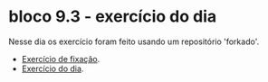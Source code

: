 # bloco 9.3 - exercício do dia
  Nesse dia os exercício foram feito usando um repositório 'forkado'.
  
   - [Exercício de fixação](https://github.com/Talisson-Sozinho/9.3-content-async-test).
   - [Exercício do dia](https://github.com/Talisson-Sozinho/exercise-magic-card).
